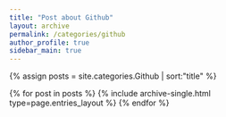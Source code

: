 ```yaml
---
title: "Post about Github"
layout: archive
permalink: /categories/github
author_profile: true
sidebar_main: true
---
```


{% assign posts = site.categories.Github | sort:"title" %}

{% for post in posts %}
  {% include archive-single.html type=page.entries_layout %}
{% endfor %}
